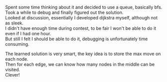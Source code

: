 Spent some time thinking about it and decided to use a queue, basically bfs.\
Took a while to debug and finally figured out the solution.\
Looked at discussion, essentially I developed dijkstra myself, although not as sleek.\
I didn't have enough time during contest, to be fair I won't be able to do it even if I had one hour.\
But still I felt I should be able to do it, debugging is unfortunately time consuming.

The learned solution is very smart, the key idea is to store the max move on each node.\
Then for each edge, we can know how many nodes in the middle can be visited.\
Clever!
